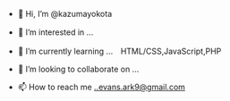 - 👋 Hi, I’m @kazumayokota
- 👀 I’m interested in ...　
- 🌱 I’m currently learning ...　HTML/CSS,JavaScript,PHP 
 - 💞️ I’m looking to collaborate on ...
 
- 📫 How to reach me ..evans.ark9@gmail.com
<!---
kazumayokota/kazumayokota is a ✨ special ✨ repository because its `README.md` (this file) appears on your GitHub profile.
You can click the Preview link to take a look at your changes.
--->
